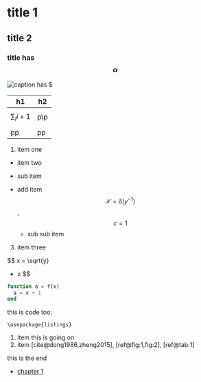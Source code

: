 <!-- latex
\documentclass{book}
\usepackage{graphicx}
\begin{document}
-->
# title 1
## title 2
### title has $$\alpha$$

<!-- set float="ht" width="0.8" label="fig:1" -->
![caption has $](img.png)

<!-- set caption="表格1 has % and $$\beta$$" columns="cc" float="ht" label="tab:1" -->
|h1|h2|
|--|--|
|$$\sum_i i+1$$|p\\p|
|pp|pp|
 1. item one
 *  item two
   - sub item
   + add item $$\mathcal{X}=\delta(y^{-1})$$, $$c=1$$
     * sub sub item
 3. item three

<!-- set label="equ:1" -->
$$
x = \sqrt{y}
+ z
$$

```matlab
function a = f(x)
  a = x + 1
end
```

this is code too:
```
\usepackage{listings}
```

1. item
this is going on
2. item [cite@dong1986,zheng2015], [ref@fig:1,fig:2], [ref@tab:1]

this is the end
* [chapter 1](chapter1.md)

<!-- latex
\end{document}
-->

